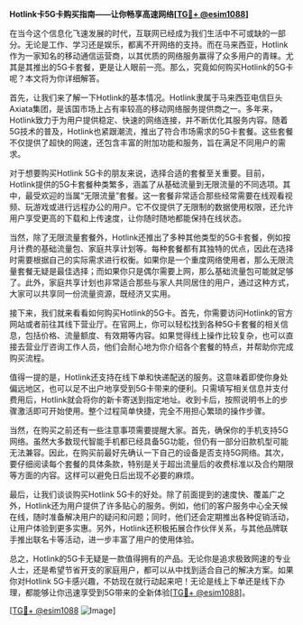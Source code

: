 **Hotlink卡5G卡购买指南——让你畅享高速网络[[TG💪+ @esim1088](https://t.me/s/esim1088)]**

在当今这个信息化飞速发展的时代，互联网已经成为我们生活中不可或缺的一部分。无论是工作、学习还是娱乐，都离不开网络的支持。而在马来西亚，Hotlink作为一家知名的移动通信运营商，以其优质的网络服务赢得了众多用户的青睐。尤其是其推出的5G卡套餐，更是让人眼前一亮。那么，究竟如何购买Hotlink的5G卡呢？本文将为你详细解答。

首先，让我们来了解一下Hotlink的基本情况。Hotlink隶属于马来西亚电信巨头Axiata集团，是该国市场上占有率较高的移动网络服务提供商之一。多年来，Hotlink致力于为用户提供稳定、快速的网络连接，并不断优化其服务内容。随着5G技术的普及，Hotlink也紧跟潮流，推出了符合市场需求的5G卡套餐。这些套餐不仅提供了超快的网速，还包含丰富的附加功能和服务，旨在满足不同用户的需求。

对于想要购买Hotlink 5G卡的朋友来说，选择合适的套餐至关重要。目前，Hotlink提供的5G卡套餐种类繁多，涵盖了从基础流量到无限流量的不同选项。其中，最受欢迎的当属“无限流量”套餐。这一套餐非常适合那些经常需要在线观看视频、玩游戏或进行远程办公的用户。它不仅提供了无限制的数据使用权限，还允许用户享受更高的下载和上传速度，让你随时随地都能保持在线状态。

当然，除了无限流量套餐外，Hotlink还推出了多种其他类型的5G卡套餐，例如按月计费的基础流量包、家庭共享计划等。每种套餐都有其独特的优点，因此在选择时需要根据自己的实际需求进行权衡。如果你是一个重度网络使用者，那么无限流量套餐无疑是最佳选择；而如果你只是偶尔需要上网，那么基础流量包可能就足够了。此外，家庭共享计划也非常适合那些与家人共同居住的用户，通过这种方式，大家可以共享同一份流量资源，既经济又实用。

接下来，我们就来看看如何购买Hotlink的5G卡。首先，你需要访问Hotlink的官方网站或者前往其线下营业厅。在官网上，你可以轻松找到各种5G卡套餐的相关信息，包括价格、流量额度、有效期等内容。如果觉得线上操作比较复杂，也可以直接去营业厅咨询工作人员，他们会耐心地为你介绍各个套餐的特点，并帮助你完成购买流程。

值得一提的是，Hotlink还支持在线下单和快递配送的服务。这意味着即使你身处偏远地区，也可以足不出户地享受到5G卡带来的便利。只需填写相关信息并支付费用后，Hotlink就会将你的新卡寄送到指定地址。收到卡后，按照说明书上的步骤激活即可开始使用。整个过程简单快捷，完全不用担心繁琐的操作步骤。

当然，在购买之前还有一些注意事项需要提醒大家。首先，确保你的手机支持5G网络。虽然大多数现代智能手机都已经具备5G功能，但仍有一部分旧款机型可能无法兼容。因此，在购买前最好先确认一下自己的设备是否支持5G网络。其次，要仔细阅读每个套餐的具体条款，特别是关于超出流量后的收费标准以及合约期限等方面的内容。这样可以避免日后出现不必要的麻烦。

最后，让我们谈谈购买Hotlink 5G卡的好处。除了前面提到的速度快、覆盖广之外，Hotlink还为用户提供了许多贴心的服务。例如，他们的客户服务中心全天候在线，随时准备解决用户的疑问和问题；同时，他们还会定期推出各种促销活动，让用户体验到更多实惠。另外，Hotlink还积极拓展合作伙伴关系，与其他品牌联手推出联名卡等活动，进一步丰富了用户的使用体验。

总之，Hotlink的5G卡无疑是一款值得拥有的产品。无论你是追求极致网速的专业人士，还是希望节省开支的家庭用户，都可以从中找到适合自己的解决方案。如果你对Hotlink 5G卡感兴趣，不妨现在就行动起来吧！无论是线上下单还是线下办理，都能够让你迅速享受到5G带来的全新体验[[TG💪+ @esim1088](https://t.me/s/esim1088)]。

[[TG💪+ @esim1088](https://t.me/s/esim1088) ![Image](https://i.postimg.cc/4NQfJmqS/Snipaste-2025-05-13-00-14-12.png)]